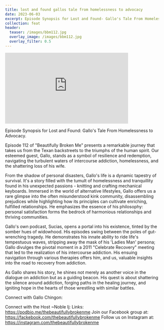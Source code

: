 ```yaml
---
title: lost and found gallos tale from homelessness to advocacy
date: 2023-06-03
excerpt: Episode Synopsis for Lost and Found- Gallo's Tale From Homelessness to Advocacy.
collection: feat
header:
  teaser: /images/bbm112.jpg
  overlay_image: /images/bbm112.jpg
  overlay_filter: 0.5
---
```


<iframe src='https://open.spotify.com/embed/episode/6jBCj8oIgO30eXyhSL5vNZ' width='80%' height='232' frameborder='0' allowtransparency='true' allow='encrypted-media'></iframe>

Episode Synopsis for Lost and Found: Gallo's Tale From Homelessness to Advocacy.

Episode 112 of "Beautifully Broken Me" presents a remarkable journey that takes us from the Texan backstreets to the triumphs of the human spirit. Our esteemed guest, Gallo, stands as a symbol of resilience and redemption, navigating the turbulent waters of intercourse addiction, homelessness, and the shattering loss of his wife.

From the shadow of personal disasters,  Gallo's life is a dynamic tapestry of survival. It's a story filled with the tumult of homelessness and tranquillity found in his unexpected passions - knitting and crafting mechanical keyboards. Immersed in the world of alternative lifestyles, Gallo offers us a rare glimpse into the often misunderstood kink community, disassembling prejudices while highlighting how its principles can cultivate enriching, fulfilled relationships. He emphasizes the essence of his philosophy: personal satisfaction forms the bedrock of harmonious relationships and thriving communities.

Gallo's own podcast, Sucias, opens a portal into his existence, tinted by the somber hues of widowhood. His episodes swing between the poles of gut-wrenching tragedy. He demonstrates his innate ability to ride life's tempestuous waves, stripping away the mask of his 'Ladies Man' persona; Gallo divulges the pivotal moment in a 2011 "Celebrate Recovery" meeting that led to the realization of his intercourse addiction. His ensuing navigation through various therapies offers him, and us, valuable insights into the road to recovery from addiction.

As Gallo shares his story, he shines not merely as another voice in the dialogue on addiction but as a guiding beacon. His quest is about shattering the silence around addiction, forging paths in the healing journey, and igniting hope in the hearts of those wrestling with similar battles.

Connect with Gallo Chingon:


 Connect with the Host ~Noble Ij:
Links: https://podbio.me/thebeautifullybrokenme
Join our Facebook group at: https://fackebook.com/thebeautifullybrokenme
Follow us on Instagram at: https://instagram.com/thebeautifullybrokenme

